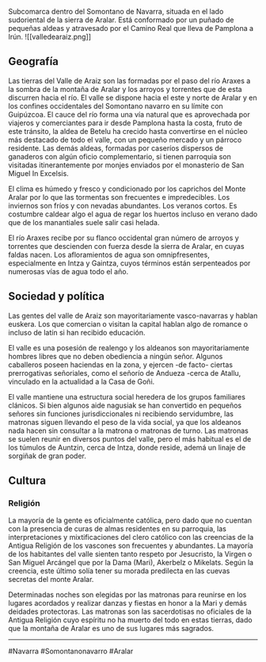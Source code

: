 Subcomarca dentro del Somontano de Navarra, situada en el lado sudoriental de la sierra de Aralar. Está conformado por un puñado de pequeñas aldeas y atravesado por el Camino Real que lleva de Pamplona  a Irún.
![[valledearaiz.png]] 

## Geografía
Las tierras del Valle de Araiz son las formadas por el paso del río Araxes a la sombra de la montaña de Aralar y los arroyos y torrentes que de esta discurren hacia el río. El valle se dispone hacia el este  y norte de Aralar y en los confines occidentales del Somontano navarro en su límite con Guipúzcoa.  El cauce del río forma una vía natural que es aprovechada por viajeros y comerciantes para ir desde Pamplona hasta la costa, fruto de este tránsito, la aldea de Betelu ha crecido hasta convertirse en el núcleo más destacado de todo el valle, con un pequeño mercado y un párroco residente. Las demás aldeas, formadas por caseríos dispersos de ganaderos con algún oficio complementario, si tienen parroquia son visitadas itinerantemente por monjes enviados por el monasterio de San Miguel In Excelsis. 

El clima es húmedo y fresco y condicionado por los caprichos del Monte Aralar por lo que las tormentas son frecuentes e impredecibles. Los inviernos son fríos y con nevadas abundantes. Los veranos cortos. Es costumbre caldear algo el agua de regar los huertos incluso en verano dado que de los manantiales suele salir casi helada. 

El río Araxes recibe por su flanco occidental gran número de arroyos y torrentes que descienden con fuerza desde la sierra de Aralar, en cuyas faldas nacen. Los afloramientos de agua son omnipfresentes, especialmente en Intza y Gaintza, cuyos términos están serpenteados por numerosas vías de agua todo el año. 

## Sociedad y política 
Las gentes del valle de Araiz son mayoritariamente vasco-navarras y hablan euskera. Los que comercian o visitan la capital hablan algo de romance o incluso de latín si han recibido educación. 

El valle es una posesión de realengo y los aldeanos son mayoritariamente hombres libres que no deben obediencia a ningún señor. Algunos caballeros poseen haciendas en la zona, y ejercen -de facto- ciertas prerrogativas señoriales, como el señorío de Andueza -cerca de Atallu, vinculado en la actualidad a la Casa de Goñi. 

El valle mantiene una estructura social heredera de los grupos familiares clánicos. Si bien algunos aide nagusiak se han convertido en pequeños señores sin funciones jurisdiccionales ni recibiendo servidumbre, las matronas siguen llevando el peso de la vida social, ya que los aldeanos nada hacen sin consultar a la matrona o matronas de turno. Las matronas se suelen reunir en diversos puntos del valle, pero el más habitual es el de los túmulos de Auntzin, cerca de Intza, donde reside, ademá un linaje de  sorgiñak de gran poder. 

## Cultura 

### Religión
La mayoría de la gente es oficialmente católica, pero dado que no cuentan con la presencia de curas de almas residentes en su parroquia, las interpretaciones y mixtificaciones del clero católico con las creencias de la Antigua Religión de los vascones son frecuentes y abundantes. La mayoría de los habitantes del valle sienten tanto respeto por Jesucristo, la Virgen o San Miguel Arcángel que por la Dama (Mari), Akerbelz o Mikelats. Según la creencia, este último solía tener su morada predilecta en las cuevas secretas del monte Aralar. 

Determinadas noches son elegidas por las matronas para reunirse en los lugares acordados y realizar danzas y fiestas en honor a la Mari y demás deidades protectoras.  Las matronas son las sacerdotisas no oficiales de la Antigua Religión cuyo espíritu no ha muerto del todo en estas tierras, dado que la montaña de Aralar es uno de sus lugares más sagrados. 

--- 

#Navarra #Somontanonavarro #Aralar 
